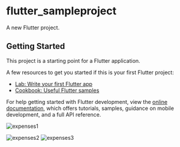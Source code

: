 # flutter_sampleproject

A new Flutter project.

## Getting Started

This project is a starting point for a Flutter application.

A few resources to get you started if this is your first Flutter project:

- [Lab: Write your first Flutter app](https://docs.flutter.dev/get-started/codelab)
- [Cookbook: Useful Flutter samples](https://docs.flutter.dev/cookbook)

For help getting started with Flutter development, view the
[online documentation](https://docs.flutter.dev/), which offers tutorials,
samples, guidance on mobile development, and a full API reference.


![expenses1](https://user-images.githubusercontent.com/104203753/173338945-4e2a053e-996b-42e6-9769-38573836bf82.png)



![expenses2](https://user-images.githubusercontent.com/104203753/173338986-17613d52-be8a-41e0-8ee5-b91b03eb9268.png)
![expenses3](https://user-images.githubusercontent.com/104203753/173339008-46c22e8c-6ad2-4ea5-a942-cbd1b36f62af.png)


